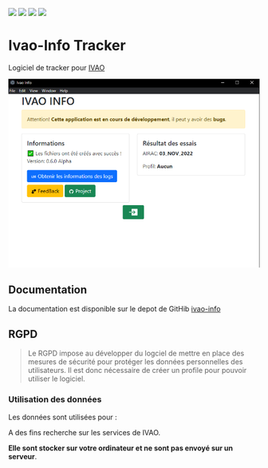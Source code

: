 ![](https://img.shields.io/github/issues/alexcaussades/ivao-info?style=for-the-badge)
![](https://img.shields.io/github/forks/alexcaussades/ivao-info?style=for-the-badge)
![](https://img.shields.io/github/stars/alexcaussades/ivao-info?style=for-the-badge)
![](https://img.shields.io/github/license/alexcaussades/ivao-info?style=for-the-badge)
# Ivao-Info Tracker

Logiciel de tracker pour [IVAO](https://www.ivao.aero/)


![](./docs/img/v060_acceuil.png)


## Documentation

La documentation est disponible sur le depot de GitHib [ivao-info](https://github.com/alexcaussades/ivao-info/tree/master/docs)


## RGPD

>Le RGPD impose au développer du logciel de mettre en place des mesures de sécurité pour protéger les données personnelles des utilisateurs. Il est donc nécessaire de créer un profile pour pouvoir utiliser le logiciel.

### Utilisation des données
Les données sont utilisées pour :

A des fins recherche sur les services de IVAO.

**Elle sont stocker sur votre ordinateur et ne sont pas envoyé sur un serveur**.